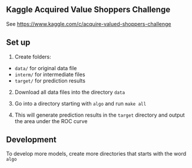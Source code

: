 Kaggle Acquired Value Shoppers Challenge
----------------------------------------

See https://www.kaggle.com/c/acquire-valued-shoppers-challenge

Set up
------

1. Create folders:

* `data/` for original data file
* `interm/` for intermediate files
* `target/` for prediction results

2. Download all data files into the directory `data`

3. Go into a directory starting with `algo` and run `make all`

4. This will generate prediction results in the `target` directory and output
   the area under the ROC curve

Development
-----------

To develop more models, create more directories that starts with the word `algo`
